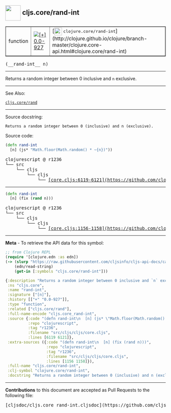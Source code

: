## <img width="48px" valign="middle" src="http://i.imgur.com/Hi20huC.png"> cljs.core/rand-int

 <table border="1">
<tr>

<td>function</td>
<td><a href="https://github.com/cljsinfo/cljs-api-docs/tree/0.0-927"><img valign="middle" alt="[+] 0.0-927" src="https://img.shields.io/badge/+-0.0--927-lightgrey.svg"></a> </td>
<td>
[<img height="24px" valign="middle" src="http://i.imgur.com/1GjPKvB.png"> <samp>clojure.core/rand-int</samp>](http://clojure.github.io/clojure/branch-master/clojure.core-api.html#clojure.core/rand-int)
</td>
</tr>
</table>

 <samp>
(__rand-int__ n)<br>
</samp>

---

Returns a random integer between 0 inclusive and `n` exclusive.

---


See Also:

[`cljs.core/rand`](cljs.core_rand.md)<br>

---

Source docstring:

```
Returns a random integer between 0 (inclusive) and n (exclusive).
```

Source code:

```clj
(defn rand-int
  [n] (js* "Math.floor(Math.random() * ~{n})"))
```

 <pre>
clojurescript @ r1236
└── src
    └── cljs
        └── cljs
            └── <ins>[core.cljs:6119-6121](https://github.com/clojure/clojurescript/blob/r1236/src/cljs/cljs/core.cljs#L6119-L6121)</ins>
</pre>


---

```clj
(defn rand-int
  [n] (fix (rand n)))
```

 <pre>
clojurescript @ r1236
└── src
    └── cljs
        └── cljs
            └── <ins>[core.cljs:1156-1158](https://github.com/clojure/clojurescript/blob/r1236/src/cljs/cljs/core.cljs#L1156-L1158)</ins>
</pre>

---

__Meta__ - To retrieve the API data for this symbol:

```clj
;; from Clojure REPL
(require '[clojure.edn :as edn])
(-> (slurp "https://raw.githubusercontent.com/cljsinfo/cljs-api-docs/catalog/cljs-api.edn")
    (edn/read-string)
    (get-in [:symbols "cljs.core/rand-int"]))
```

```clj
{:description "Returns a random integer between 0 inclusive and `n` exclusive.",
 :ns "cljs.core",
 :name "rand-int",
 :signature ["[n]"],
 :history [["+" "0.0-927"]],
 :type "function",
 :related ["cljs.core/rand"],
 :full-name-encode "cljs.core_rand-int",
 :source {:code "(defn rand-int\n  [n] (js* \"Math.floor(Math.random() * ~{n})\"))",
          :repo "clojurescript",
          :tag "r1236",
          :filename "src/cljs/cljs/core.cljs",
          :lines [6119 6121]},
 :extra-sources ({:code "(defn rand-int\n  [n] (fix (rand n)))",
                  :repo "clojurescript",
                  :tag "r1236",
                  :filename "src/cljs/cljs/core.cljs",
                  :lines [1156 1158]}),
 :full-name "cljs.core/rand-int",
 :clj-symbol "clojure.core/rand-int",
 :docstring "Returns a random integer between 0 (inclusive) and n (exclusive)."}

```

---

__Contributions__ to this document are accepted as Pull Requests to the following file:

 <pre>
[cljsdoc/cljs.core_rand-int.cljsdoc](https://github.com/cljsinfo/cljs-api-docs/blob/master/cljsdoc/cljs.core_rand-int.cljsdoc)
</pre>

